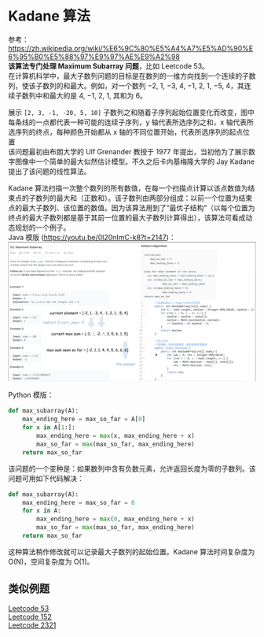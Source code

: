 # Kadane 算法
参考：https://zh.wikipedia.org/wiki/%E6%9C%80%E5%A4%A7%E5%AD%90%E6%95%B0%E5%88%97%E9%97%AE%E9%A2%98  
**该算法专门处理 Maximum Subarray 问题**，比如 Leetcode 53。  
在计算机科学中，最大子数列问题的目标是在数列的一维方向找到一个连续的子数列，使该子数列的和最大。例如，对一个数列 −2, 1, −3, 4, −1, 2, 1, −5, 4，其连续子数列中和最大的是 4, −1, 2, 1, 其和为 6。  

展示 `[2, 3, -1, -20, 5, 10]` 子数列之和随着子序列起始位置变化而改变，图中每条线的一点都代表一种可能的连续子序列，y 轴代表所选序列之和，x 轴代表所选序列的终点，每种颜色开始都从 x 轴的不同位置开始，代表所选序列的起点位置  
该问题最初由布朗大学的 Ulf Grenander 教授于 1977 年提出，当初他为了展示数字图像中一个简单的最大似然估计模型。不久之后卡内基梅隆大学的 Jay Kadane 提出了该问题的线性算法。  

Kadane 算法扫描一次整个数列的所有数值，在每一个扫描点计算以该点数值为结束点的子数列的最大和（正数和）。该子数列由两部分组成：以前一个位置为结束点的最大子数列、该位置的数值。因为该算法用到了“最优子结构”（以每个位置为终点的最大子数列都是基于其前一位置的最大子数列计算得出），该算法可看成动态规划的一个例子。  
Java 模版 (https://youtu.be/0l20nImC-k8?t=2147)：  
![](./Kadane算法.png)  

Python 模版：  
```python
def max_subarray(A):
    max_ending_here = max_so_far = A[0]
    for x in A[1:]:
        max_ending_here = max(x, max_ending_here + x)
        max_so_far = max(max_so_far, max_ending_here)
    return max_so_far
```  
该问题的一个变种是：如果数列中含有负数元素，允许返回长度为零的子数列。该问题可用如下代码解决：  
```python
def max_subarray(A):
    max_ending_here = max_so_far = 0
    for x in A:
        max_ending_here = max(0, max_ending_here + x)
        max_so_far = max(max_so_far, max_ending_here)
    return max_so_far
```  
这种算法稍作修改就可以记录最大子数列的起始位置。Kadane 算法时间复杂度为 O(N)，空间复杂度为 O(1)。  
  
## 类似例题
[Leetcode 53](./../Leetcode%20Practices/algorithms/easy/53%20Maximum%20Subarray.java)  
[Leetcode 152](./../Leetcode%20Practices/algorithms/medium/152%20Maximum%20Product%20Subarray.java)  
[Leetcode 2321](./../Leetcode%20Practices/algorithms/hard/2321%20Maximum%20Score%20Of%20Spliced%20Array.java)  

